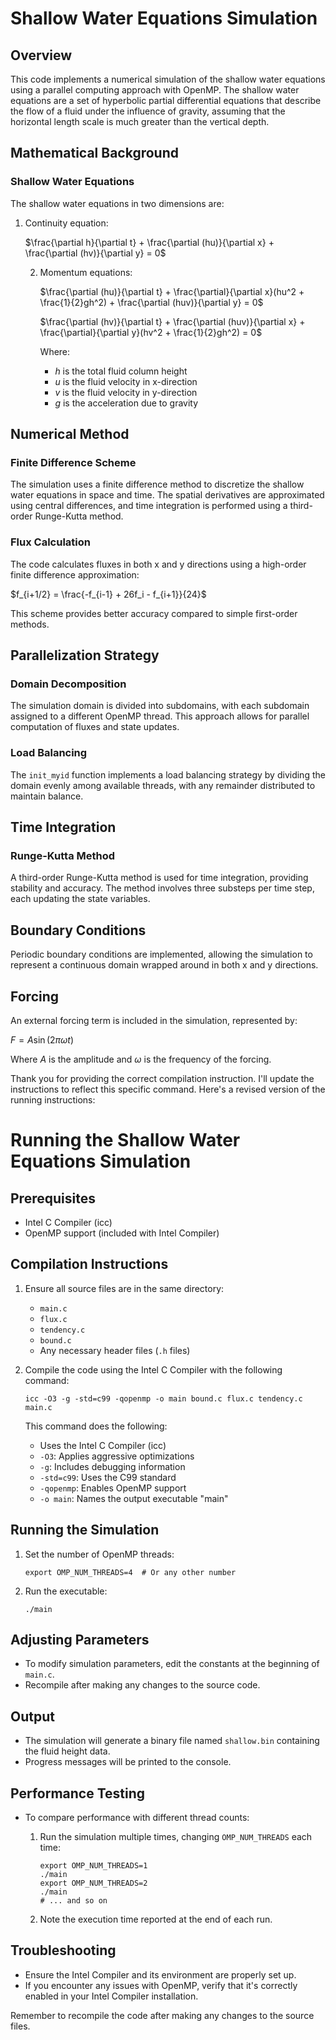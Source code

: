 # Shallow Water Equations Simulation

## Overview

This code implements a numerical simulation of the shallow water equations using a parallel computing approach with OpenMP. The shallow water equations are a set of hyperbolic partial differential equations that describe the flow of a fluid under the influence of gravity, assuming that the horizontal length scale is much greater than the vertical depth.

## Mathematical Background

### Shallow Water Equations

The shallow water equations in two dimensions are:

1. Continuity equation:

   $\frac{\partial h}{\partial t} + \frac{\partial (hu)}{\partial x} + \frac{\partial (hv)}{\partial y} = 0$

   2. Momentum equations:

      $\frac{\partial (hu)}{\partial t} + \frac{\partial}{\partial x}(hu^2 + \frac{1}{2}gh^2) + \frac{\partial (huv)}{\partial y} = 0$

         $\frac{\partial (hv)}{\partial t} + \frac{\partial (huv)}{\partial x} + \frac{\partial}{\partial y}(hv^2 + \frac{1}{2}gh^2) = 0$

         Where:
         - $h$ is the total fluid column height
         - $u$ is the fluid velocity in x-direction
         - $v$ is the fluid velocity in y-direction
         - $g$ is the acceleration due to gravity

## Numerical Method

### Finite Difference Scheme

The simulation uses a finite difference method to discretize the shallow water equations in space and time. The spatial derivatives are approximated using central differences, and time integration is performed using a third-order Runge-Kutta method.

### Flux Calculation

The code calculates fluxes in both x and y directions using a high-order finite difference approximation:

$f_{i+1/2} = \frac{-f_{i-1} + 26f_i - f_{i+1}}{24}$

This scheme provides better accuracy compared to simple first-order methods.

## Parallelization Strategy

### Domain Decomposition

The simulation domain is divided into subdomains, with each subdomain assigned to a different OpenMP thread. This approach allows for parallel computation of fluxes and state updates.

### Load Balancing

The `init_myid` function implements a load balancing strategy by dividing the domain evenly among available threads, with any remainder distributed to maintain balance.

## Time Integration

### Runge-Kutta Method

A third-order Runge-Kutta method is used for time integration, providing stability and accuracy. The method involves three substeps per time step, each updating the state variables.

## Boundary Conditions

Periodic boundary conditions are implemented, allowing the simulation to represent a continuous domain wrapped around in both x and y directions.

## Forcing

An external forcing term is included in the simulation, represented by:

$F = A \sin(2\pi \omega t)$

Where $A$ is the amplitude and $\omega$ is the frequency of the forcing.

Thank you for providing the correct compilation instruction. I'll update the instructions to reflect this specific command. Here's a revised version of the running instructions:

# Running the Shallow Water Equations Simulation

## Prerequisites

- Intel C Compiler (icc)
- OpenMP support (included with Intel Compiler)

## Compilation Instructions

1. Ensure all source files are in the same directory:
   - `main.c`
   - `flux.c`
   - `tendency.c`
   - `bound.c`
   - Any necessary header files (`.h` files)

2. Compile the code using the Intel C Compiler with the following command:
   ```
   icc -O3 -g -std=c99 -qopenmp -o main bound.c flux.c tendency.c main.c
   ```

   This command does the following:
   - Uses the Intel C Compiler (icc)
   - `-O3`: Applies aggressive optimizations
   - `-g`: Includes debugging information
   - `-std=c99`: Uses the C99 standard
   - `-qopenmp`: Enables OpenMP support
   - `-o main`: Names the output executable "main"

## Running the Simulation

1. Set the number of OpenMP threads:
   ```
   export OMP_NUM_THREADS=4  # Or any other number
   ```

2. Run the executable:
   ```
   ./main
   ```

## Adjusting Parameters

- To modify simulation parameters, edit the constants at the beginning of `main.c`.
- Recompile after making any changes to the source code.

## Output

- The simulation will generate a binary file named `shallow.bin` containing the fluid height data.
- Progress messages will be printed to the console.

## Performance Testing

- To compare performance with different thread counts:

  1. Run the simulation multiple times, changing `OMP_NUM_THREADS` each time:
     ```
     export OMP_NUM_THREADS=1
     ./main
     export OMP_NUM_THREADS=2
     ./main
     # ... and so on
     ```

  2. Note the execution time reported at the end of each run.

## Troubleshooting

- Ensure the Intel Compiler and its environment are properly set up.
- If you encounter any issues with OpenMP, verify that it's correctly enabled in your Intel Compiler installation.

Remember to recompile the code after making any changes to the source files.